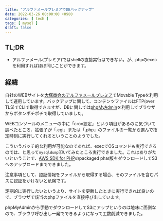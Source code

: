 ```yaml
---
title: "アルファメールプレミアでDBバックアップ"
date: 2022-03-26 00:00:00 +0900
categories: [ tech ]
tags: [ mysql ]
draft: false
---
```


## TL;DR

* アルファメール(プレミア)ではshellの直接実行はできない。が、phpのexecを利用すればほぼ同じことができます。

## 経緯

自社のWEBサイトを[大塚商会のアルファメールプレミア](https://webdirect.tanomail.com/alphamail/mitsumori/course.html)でMovable Typeを利用して運用しています。バックアップに関して、コンテンツファイルはFTP(over TLS)でCLIで取得できますが、DBに関しては[phpMyAdmin](https://www.phpmyadmin.net/)を利用してブラウザからボタンポチポチで取得していました。

WEBコンソールのメニューの中に「cron設定」という項目があるのに気づいて調べたところ、拡張子が「.cgi」または「.php」のファイルの一覧から選んで指定時刻に実行してくれるということのようでした。

こういうバッチ的な利用が可能なのであれば、execでOSコマンドも実行できるのでは、と思って`mysqldump`叩いてみたところ実行できました。これはありがたいということで、[AWS SDK for PHP](https://docs.aws.amazon.com/sdk-for-php/v3/developer-guide/getting-started_installation.html)のpackaged phar版をダウンロードしてS3へのアップロードまでできました。

注意事項として、認証情報をファイルから取得する場合、そのファイルを含むパスに認証をかけないと危険です。

定期的に実行したいというより、サイトを更新したときに実行できれば良いので、ブラウザで該当のphpファイルを直接呼び出しています。

phpMyAdminから手動でダウンロードしてS3にアップというのは地味に面倒なので、ブラウザ呼び出し一発でできるようになって工数削減できました。
